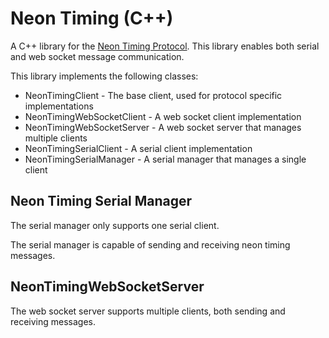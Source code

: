 # Neon Timing (C++)

A C++ library for the [Neon Timing Protocol](https://github.com/NextLevelTiming/neon-timing-protocol). This library enables both serial and web socket message communication.

This library implements the following classes:
- NeonTimingClient - The base client, used for protocol specific implementations
- NeonTimingWebSocketClient - A web socket client implementation
- NeonTimingWebSocketServer - A web socket server that manages multiple clients
- NeonTimingSerialClient - A serial client implementation
- NeonTimingSerialManager - A serial manager that manages a single client

## Neon Timing Serial Manager
The serial manager only supports one serial client.

The serial manager is capable of sending and receiving neon timing messages.

## NeonTimingWebSocketServer
The web socket server supports multiple clients, both sending and receiving messages.
